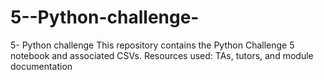 # 5--Python-challenge-
5- Python challenge 
This repository contains the Python Challenge 5 notebook and associated CSVs.
Resources used: TAs, tutors, and module documentation 
